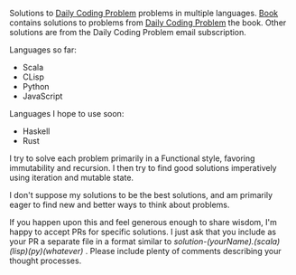 Solutions to [Daily Coding Problem](https://www.dailycodingproblem.com/) problems in multiple languages. [Book](https://github.com/paulhirschi/dailyCodingProblem/tree/master/book/) contains solutions to problems from [Daily Coding Problem](https://www.amazon.com/dp/1793296634/ref=cm_sw_em_r_mt_dp_U_JTTOEbDZV6EWC) the book. Other solutions are from the Daily Coding Problem email subscription.

Languages so far:
* Scala
* CLisp
* Python
* JavaScript

Languages I hope to use soon:
* Haskell
* Rust

I try to solve each problem primarily in a Functional style, favoring immutability and recursion. I then try to find good solutions imperatively using iteration and mutable state.

I don't suppose my solutions to be the best solutions, and am primarily eager to find new and better ways to think about problems.

If you happen upon this and feel generous enough to share wisdom, I'm happy to accept PRs for specific solutions. I just ask that you include as your PR a separate file in a format similar to *solution-(yourName).(scala)(lisp)(py)(whatever)* . Please include plenty of comments describing your thought processes.
